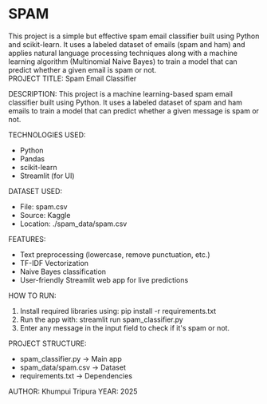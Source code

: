 # SPAM
This project is a simple but effective spam email classifier built using Python and scikit-learn. It uses a labeled dataset of emails (spam and ham) and applies natural language processing techniques along with a machine learning algorithm (Multinomial Naive Bayes) to train a model that can predict whether a given email is spam or not.  
PROJECT TITLE: Spam Email Classifier

DESCRIPTION:
This project is a machine learning-based spam email classifier built using Python. It uses a labeled dataset of spam and ham emails to train a model that can predict whether a given message is spam or not.

TECHNOLOGIES USED:
- Python
- Pandas
- scikit-learn
- Streamlit (for UI)

DATASET USED:
- File: spam.csv
- Source: Kaggle
- Location: ./spam_data/spam.csv

FEATURES:
- Text preprocessing (lowercase, remove punctuation, etc.)
- TF-IDF Vectorization
- Naive Bayes classification
- User-friendly Streamlit web app for live predictions

HOW TO RUN:
1. Install required libraries using: pip install -r requirements.txt
2. Run the app with: streamlit run spam_classifier.py
3. Enter any message in the input field to check if it's spam or not.

PROJECT STRUCTURE:
- spam_classifier.py → Main app
- spam_data/spam.csv → Dataset
- requirements.txt → Dependencies

AUTHOR: Khumpui Tripura
YEAR: 2025

